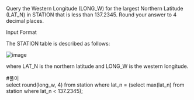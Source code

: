 Query the Western Longitude (LONG_W) for the largest Northern Latitude (LAT_N) in STATION that is less than 137.2345. Round your answer to 4 decimal places.

Input Format

The STATION table is described as follows:

![image](https://user-images.githubusercontent.com/38153316/158724693-b427a2b0-a09e-47a7-9fb2-4a89b0f80134.png)

where LAT_N is the northern latitude and LONG_W is the western longitude.

#풀이  
select round(long_w, 4)
from station
where lat_n = (select max(lat_n) from station where lat_n < 137.2345);
